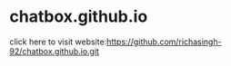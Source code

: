 # chatbox.github.io
click here to visit website:https://github.com/richasingh-92/chatbox.github.io.git
